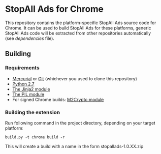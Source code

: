 StopAll Ads for Chrome
======================

This repository contains the platform-specific StopAll Ads source code for
Chrome. It can be used to build StopAll Ads for these
platforms, generic StopAll Ads code will be extracted from other repositories
automatically (see _dependencies_ file).

Building
---------

### Requirements

- [Mercurial](https://www.mercurial-scm.org/) or [Git](https://git-scm.com/) (whichever you used to clone this repository)
- [Python 2.7](https://www.python.org)
- [The Jinja2 module](http://jinja.pocoo.org/docs)
- [The PIL module](http://www.pythonware.com/products/pil/)
- For signed Chrome builds: [M2Crypto module](https://github.com/martinpaljak/M2Crypto)

### Building the extension

Run following command in the project directory, depending on your
target platform:

    build.py -t chrome build -r

This will create a build with a name in the form
stopallads-1.0.XX.zip